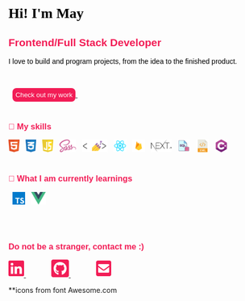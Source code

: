 
<font style="color:black;font-family: 'Pacifico', cursive;">
<h1>Hi! I'm May 👋</h1>
</font>

<font style="color:#F21D56;font-family: 'Rubik', sans-serif;">
<h2>Frontend/Full Stack Developer </h2>
</font>

<font style="color:black;font-family: 'Rubik', sans-serif;">
<p> I love to build and program projects, from the idea to the finished product.
</p>
</font>
<span>

&nbsp;

&nbsp;
<a href="https://may-portfolio.netlify.app/" target="_blank">
<button name='button' style="background-color:#F21D56;border:none;color:white;padding:6px;border-radius:8px;">Check out my work
</button>
</a>
&nbsp;
</span>
</br>
</br>

<font style="color:#F21D56;font-family: 'Rubik', sans-serif;">
<h3>💞️ My skills</h3>
</font>

<img src="./icons/html.svg" alt="JavaScript logo" title="JavaScript" height="25" />
&nbsp;
<img src="./icons/css.svg" alt="CSS3 logo" title="CSS3" height="25" />
&nbsp;
<img src="./icons/javascript.svg" alt="JavaScript logo" title="JavaScript" height="25" />
&nbsp;
<img src="./icons/sass.svg" alt="Sass logo" title="Sass" height="25" />
&nbsp;
<img src="./icons/styled-components.jpg" alt="styled-components logo" title="styled-components" height="25" />
&nbsp;
<img src="./icons/react.png" alt="React logo" title="React" height="25" />
&nbsp;
<img src="./icons/firebase.png" alt="Firebase logo" title="Firebase" height="25" />
&nbsp;
<img src="./icons/nextjs.svg" alt="nextjs logo" title="nextjs" height="25" />
&nbsp;
<img src="./icons/sql.png" alt="sql logo" title="sql" height="25" />
&nbsp;
<img src="./icons/xml.png" alt="xml logo" title="xml" height="25" />
&nbsp;
<img src="./icons/c-sharp.png" alt="c# logo" title="c#" height="25" />
&nbsp;

</br>
</br>

<font style="color:#F21D56;font-family: 'Rubik', sans-serif;">
<h3>💞️ What I am currently learnings</h3>
</font>

&nbsp;
<img src="./icons/typescript.svg" alt="TypeScript logo" title="TypeScript" height="25" />
&nbsp;
<img src="./icons/vue.svg" alt="vue logo" title="vue" height="25" />

</br>
</br>

<font style="color:#F21D56;font-family: 'Rubik', sans-serif;">
<h3>Do not be a stranger, contact me :)</h3>
</font>
<a href="https://www.linkedin.com/in/may-elazar" target="_blank" style="margin-right:50px">
<img src="./icons/linkedin.svg" alt="LinkedIn logo" title="LinkedIn"  height="35"/>
</a>
<a href="https://github.com/MayElazar" target="_blank" style="margin-right:50px">
<img src="./icons/gitub.svg" alt="github logo" title="Github" height="35"/>
</a>
<a    href="https://mail.google.com/mail/?view=cm&fs=1&to=mayelazar741@gmail.com" target="_blank" style="margin-right:50px">
<img src="./icons/mail.svg" alt="mail logo" title="Mail"  height="35"/>
</a>

\*\*icons from font Awesome.com

<style>
@import url('https://fonts.googleapis.com/css2?family=Pacifico&family=Rubik:ital,wght@0,300;0,500;1,400&family=Style+Script&display=swap');
</style>
